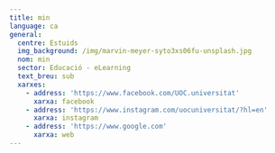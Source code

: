 ```yaml
---
title: min
language: ca
general:
  centre: Estuids
  img_background: /img/marvin-meyer-syto3xs06fu-unsplash.jpg
  nom: min
  sector: Educació - eLearning
  text_breu: sub
  xarxes:
    - address: 'https://www.facebook.com/UOC.universitat'
      xarxa: facebook
    - address: 'https://www.instagram.com/uocuniversitat/?hl=en'
      xarxa: instagram
    - address: 'https://www.google.com'
      xarxa: web
---
```


